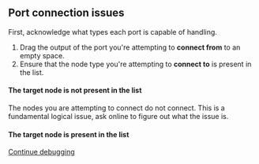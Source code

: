 ## Port connection issues
First, acknowledge what types each port is capable of handling.  
1. Drag the output of the port you're attempting to **connect from** to an empty space.  
2. Ensure that the node type you're attempting to **connect to** is present in the list.  

#### The target node is **not** present in the list
The nodes you are attempting to connect do not connect. This is a fundamental logical issue, ask online to figure out what the issue is.
#### The target node is present in the list
[Continue debugging](Vert%20Frag.md)